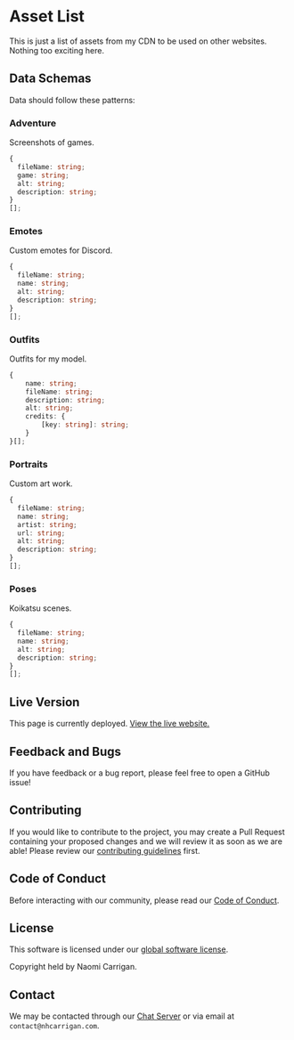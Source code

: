 # Asset List

This is just a list of assets from my CDN to be used on other websites. Nothing too exciting here.

## Data Schemas

Data should follow these patterns:

### Adventure

Screenshots of games.

```ts
{
  fileName: string;
  game: string;
  alt: string;
  description: string;
}
[];
```

### Emotes

Custom emotes for Discord.

```ts
{
  fileName: string;
  name: string;
  alt: string;
  description: string;
}
[];
```

### Outfits

Outfits for my model.

```ts
{
    name: string;
    fileName: string;
    description: string;
    alt: string;
    credits: {
        [key: string]: string;
    }
}[];
```

### Portraits

Custom art work.

```ts
{
  fileName: string;
  name: string;
  artist: string;
  url: string;
  alt: string;
  description: string;
}
[];
```

### Poses

Koikatsu scenes.

```ts
{
  fileName: string;
  name: string;
  alt: string;
  description: string;
}
[];
```

## Live Version

This page is currently deployed. [View the live website.](https://asset-list.naomi.lgbt/json/)

## Feedback and Bugs

If you have feedback or a bug report, please feel free to open a GitHub issue!

## Contributing

If you would like to contribute to the project, you may create a Pull Request containing your proposed changes and we will review it as soon as we are able! Please review our [contributing guidelines](CONTRIBUTING.md) first.

## Code of Conduct

Before interacting with our community, please read our [Code of Conduct](CODE_OF_CONDUCT.md).

## License

This software is licensed under our [global software license](https://docs.nhcarrigan.com/#/license).

Copyright held by Naomi Carrigan.

## Contact

We may be contacted through our [Chat Server](http://chat.nhcarrigan.com) or via email at `contact@nhcarrigan.com`.
